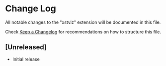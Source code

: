 # Change Log

All notable changes to the "xstviz" extension will be documented in this file.

Check [Keep a Changelog](http://keepachangelog.com/) for recommendations on how to structure this file.

## [Unreleased]

- Initial release